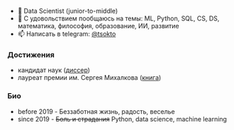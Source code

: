 <!--
### Всем привет 👋
**ts-zhigmytov/ts-zhigmytov/** очень ✨ _важный_ ✨ репозиторий, потому что его `README.md` (этот файл) будет висеть в профиле.

Here are some ideas to get you started:

- 🔭 I’m currently working at Elsevier on various NLP tasks
- 🌱 I’m currently learning ...
- 👯 I’m looking to collaborate on ...
- 🤔 I’m looking for help with ...
- 💬 Ask me about ...
- 📫 How to reach me: ...
- 😄 Pronouns: ...
- ⚡ Fun fact: ...
- 🌱 В данный момент: kaggle, coursera, mlcourse, etc.
-->
- 🔭 Data Scientist (junior-to-middle)
- 🤔 С удовольствием пообщаюсь на темы: ML, Python, SQL, CS, DS, математика, философия, образование, ИИ, развитие
- 📫 Написать в telegram: [@tsokto](https://t.me/tsokto)


### Достижения 
- кандидат наук ([диссер](http://www.bsu.ru/dissers/?did=726))
- лауреат премии им. Сергея Михалкова ([книга](https://detlit.ru/kvantonavty.-pyatyy-fakultet/))
 

### Био
- before 2019 - Беззаботная жизнь, радость, веселье
- since 2019 - ~~Боль и страдания~~ Python, data science, machine learning
